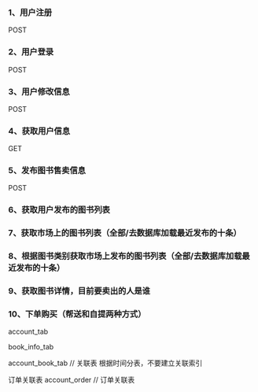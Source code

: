 ### 1、用户注册
POST
### 2、用户登录
POST
### 3、用户修改信息
POST
### 4、获取用户信息
GET

### 5、发布图书售卖信息
POST
### 6、获取用户发布的图书列表

### 7、获取市场上的图书列表（全部/去数据库加载最近发布的十条）

### 8、根据图书类别获取市场上发布的图书列表（全部/去数据库加载最近发布的十条）

### 9、获取图书详情，目前要卖出的人是谁

### 10、下单购买（帮送和自提两种方式）

account_tab

book_info_tab

account_book_tab // 关联表 根据时间分表，不要建立关联索引

订单关联表
account_order // 订单关联表


